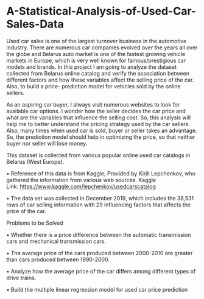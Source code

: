 # A-Statistical-Analysis-of-Used-Car-Sales-Data

Used car sales is one of the largest turnover business in the automotive industry. There are numerous car companies evolved over the years all over the globe and Belarus auto market is one of the fastest growing vehicle markets in Europe, which is very well known for famous/prestigious car models and brands. In this project I am going to analyze the dataset collected from Belarus online catalog and verify the association between different factors and how these variables affect the selling price of the car. Also, to build a price- prediction model for vehicles sold by the online sellers.


As an aspiring car buyer, I always visit numerous websites to look for available car options. I wonder how the seller decides the car price and what are the variables that influence the selling cost. So, this analysis will help me to better understand the pricing strategy used by the car sellers. Also, many times when used car is sold, buyer or seller takes an advantage. So, the prediction model should help in optimizing the price, so that neither buyer nor seller will lose money.


This dataset is collected from various popular online used car catalogs in Belarus (West Europe).


• Reference of this data is from Kaggle; Provided by Kirill Lepchenkov, who gathered the information from various web sources. Kaggle Link: https://www.kaggle.com/lepchenkov/usedcarscatalog


• The data set was collected in December 2019, which includes the 38,531 rows of car selling information with 29 influencing factors that affects the price of the car.


Problems to be Solved


• Whether there is a price difference between the automatic transmission cars and mechanical transmission cars.


• The average price of the cars produced between 2000-2010 are greater than cars produced between 1990-2000.


• Analyze how the average price of the car differs among different types of drive trains.


• Build the multiple linear regression model for used car price prediction
